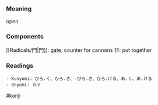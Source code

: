 ### Meaning

open

### Components

[[Radicals/門|門]]: gate; counter for cannons 幵: put together

### Readings

```
- Kunyomi: ひら.く、ひら.き、-びら.き、ひら.ける、あ.く、あ.ける
- Onyomi: カイ
```

#kanji